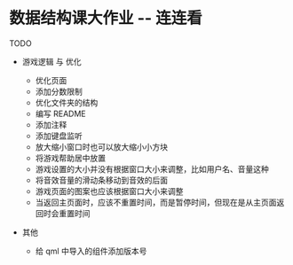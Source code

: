 # 数据结构课大作业 -- 连连看

TODO

- 游戏逻辑 与 优化

  - 优化页面
  - 添加分数限制
  - 优化文件夹的结构
  - 编写 README
  - 添加注释
  - 添加键盘监听
  - 放大缩小窗口时也可以放大缩小小方块
  - 将游戏帮助居中放置
  - 游戏设置的大小并没有根据窗口大小来调整，比如用户名、音量这种
  - 将音效音量的滑动条移动到音效的后面
  - 游戏页面的图案也应该根据窗口大小来调整
  - 当返回主页面时，应该不重置时间，而是暂停时间，但现在是从主页面返回时会重置时间

- 其他

  - 给 qml 中导入的组件添加版本号
